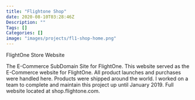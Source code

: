 ```yaml
---
title: "Flightone Shop"
date: 2020-08-10T03:28:46Z
Description: ""
Tags: []
Categories: []
image: "images/projects/fl1-shop-home.png"
---
```


FlightOne Store Website

The E-Commerce SubDomain Site for FlightOne.
This website served as the E-Commerce website for FlightOne. All product launches and purchases were handled here. Products were shipped around the world. I worked on a team to complete and maintain this project up until January 2019. Full website located at shop.flightone.com. 